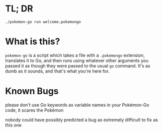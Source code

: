 # TL; DR
`./pokemon-go run welcome.pokemongo`

# What is this?
`pokemon-go` is a script which takes a file with a `.pokemongo` extension, translates it to Go, and then runs using whatever other arguments you passed it as though they were passed to the usual `go` command.
It's as dumb as it sounds, and that's what you're here for.

# Known Bugs
please don't use Go keywords as variable names in your Pokémon-Go code, it scares the Pokémon

nobody could have possibly predicted a bug as extremely difficult to fix as this one
